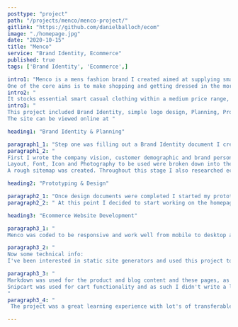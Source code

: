 ```yaml
---
posttype: "project"
path: "/projects/menco/menco-project/"
gitlink: "https://github.com/danielballoch/ecom"
image: "./homepage.jpg"
date: "2020-10-15"
title: "Menco"
service: "Brand Identity, Ecommerce"
published: true
tags: ['Brand Identity', 'Ecommerce',]

intro1: "Menco is a mens fashion brand I created aimed at supplying smart dress to young professionals.
One of the core aims is to make shopping and getting dressed in the morning rush as simple as possible for this demographic."
intro2: "
It stocks essential smart casual clothing within a medium price range, embracing essential color tones and well fitting clothing, tees, shorts, jeans, henleys, polos, pants, shirts etc."
intro3: "
This project included Brand Identity, simple logo design, Planning, Prototyping and Ecommerce web design.
The site can be viewed online at "

heading1: "Brand Identity & Planning"

paragraph1_1: "Step one was filling out a Brand Identity document I created based on research and previous projects, the aim of which is to gather a base understanding of the project and set the stage for planning and prototyping."
paragraph1_2: "
First I wrote the company vision, customer demographic and brand personality. Then brainstormed names, eventuelly coming up with Menco.
Layout, Font, Icon and Photography to be used were broken down into their purpose and seperate documents created for selection or creation. 
A rough sitemap was created. Throughout this stage I also researched ecommerce best practices and made a list of some similar websites to get a sense of industry standards, compitition and to make sure I was creating something original." 

heading2: "Prototyping & Design"

paragraph2_1: "Once design documents were completed I started my prototyping in adobe xd and photoshop. Basic mobile layouts for each page were created based on the design docs, and then desktop layouts as well as some hero logo and subtitle options were also created, all of which were revised after feedback was gathered."
paragraph2_2: " At this point I decided to start working on the homepage in html and would come back later to prototype other sections or just use the plan documents, mobile draft and html depending on the complexity of the page."

heading3: "Ecommerce Website Development"

paragraph3_1: "
Menco was coded to be responsive and work well from mobile to desktop and everything in between, text and images scale, animated hamburger menus are used, lazy loading and image optimization etc. The best examples of this are the nav bar, products page and customer care page."

paragraph3_2: "
Now some technical info:
I've been interested in static site generators and used this project to test their limits. Challenging myself to create a static ecommerce site, Gatsby, a react based framework, is the static site generator I opted for. After some research react seemed to be the most practical and used JavaScript library, which I thought would transfer well to future projects, and gatsby was the static site generator I saw the most potential in (although Next.js was a close second). "

paragraph3_3: "
Markdown was used for the product and blog content and these pages, as well as the list components to display their links, were created programmatically.
Snipcart was used for cart functionality and as such I didn't write a lot of backend code, however I did filter through the content using GraphQl, a data query and manipulation language for APIs. Also I used emotion for css, to make things easier. Netlify CMS has been integrated and the project is easy to update, however after finishing the project and doing more research around the practicalitiess of ecommerce in the real world (inventory managment, sales, etc) I would opt for a different development stack. 
"
paragraph3_4: "
 The project was a great learning experience with lot's of transferable knowlede gained: planning, design, pwas, react, apis, graphql, cms, JAMstack etc. and I succeded in my challenge of creating a full blown static eccomerece on gatsby. If you have any feedback or questions I'd love to hear from you, Daniel. "

---
```





